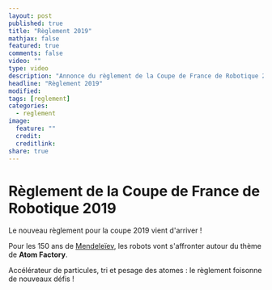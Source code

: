 ```yaml
---
layout: post
published: true
title: "Règlement 2019"
mathjax: false
featured: true
comments: false
video: ""
type: video
description: "Annonce du règlement de la Coupe de France de Robotique 2019"
headline: "Règlement 2019"
modified:
tags: [reglement]
categories:
  - reglement
image:
  feature: ""
  credit:
  creditlink:
share: true
---
```


# Règlement de la Coupe de France de Robotique 2019

Le nouveau règlement pour la coupe 2019 vient d'arriver !

Pour les 150 ans de [Mendeleïev](https://fr.wikipedia.org/wiki/Dmitri_Mendele%C3%AFev), les robots vont s'affronter autour du thème de **Atom Factory**.

Accélérateur de particules, tri et pesage des atomes : le règlement foisonne de nouveaux défis !
